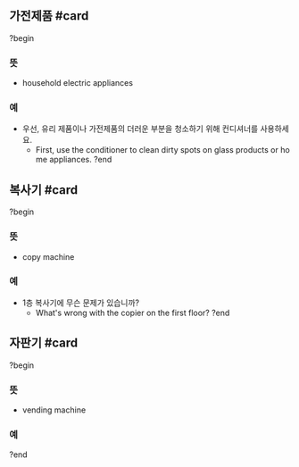 ## 가전제품 #card
?begin
### 뜻
- household electric appliances
### 예
- 우선, 유리 제품이나 가전제품의 더러운 부분을 청소하기 위해 컨디셔너를 사용하세요.
	- First, use the conditioner to clean dirty spots on glass products or home appliances.
?end


## 복사기 #card
?begin
### 뜻
- copy machine
### 예
- 1층 복사기에 무슨 문제가 있습니까?
	- What's wrong with the copier on the first floor?
?end


## 자판기 #card
?begin
### 뜻
- vending machine
### 예
<!--SR:!2025-05-30,28,270-->
?end

